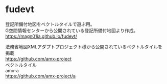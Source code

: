 # fudevt
登記所備付地図をベクトルタイルで遊ぶ用。  
G空間情報センターから公開されている登記所備付地図より作成。  
https://magn01ia.github.io/fudevt/  

法務省地図XMLアダプトプロジェクト様から公開されているベクトルタイルを掲載  
https://github.com/amx-project  
ベクトルタイル  
amx-a  
https://github.com/amx-project/a
